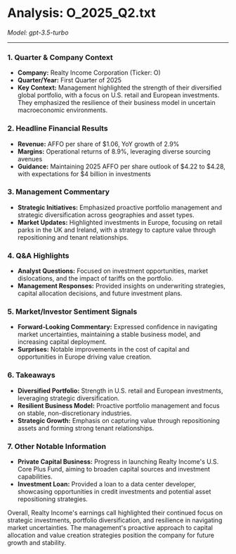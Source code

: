 # Analysis: O_2025_Q2.txt

*Model: gpt-3.5-turbo*

---

### 1. Quarter & Company Context
- **Company:** Realty Income Corporation (Ticker: O)
- **Quarter/Year:** First Quarter of 2025
- **Key Context:** Management highlighted the strength of their diversified global portfolio, with a focus on U.S. retail and European investments. They emphasized the resilience of their business model in uncertain macroeconomic environments.

### 2. Headline Financial Results
- **Revenue:** AFFO per share of $1.06, YoY growth of 2.9%
- **Margins:** Operational returns of 8.9%, leveraging diverse sourcing avenues
- **Guidance:** Maintaining 2025 AFFO per share outlook of $4.22 to $4.28, with expectations for $4 billion in investments

### 3. Management Commentary
- **Strategic Initiatives:** Emphasized proactive portfolio management and strategic diversification across geographies and asset types.
- **Market Updates:** Highlighted investments in Europe, focusing on retail parks in the UK and Ireland, with a strategy to capture value through repositioning and tenant relationships.

### 4. Q&A Highlights
- **Analyst Questions:** Focused on investment opportunities, market dislocations, and the impact of tariffs on the portfolio.
- **Management Responses:** Provided insights on underwriting strategies, capital allocation decisions, and future investment plans.

### 5. Market/Investor Sentiment Signals
- **Forward-Looking Commentary:** Expressed confidence in navigating market uncertainties, maintaining a stable business model, and increasing capital deployment.
- **Surprises:** Notable improvements in the cost of capital and opportunities in Europe driving value creation.

### 6. Takeaways
- **Diversified Portfolio:** Strength in U.S. retail and European investments, leveraging strategic diversification.
- **Resilient Business Model:** Proactive portfolio management and focus on stable, non-discretionary industries.
- **Strategic Growth:** Emphasis on capturing value through repositioning assets and forming strong tenant relationships.

### 7. Other Notable Information
- **Private Capital Business:** Progress in launching Realty Income's U.S. Core Plus Fund, aiming to broaden capital sources and investment capabilities.
- **Investment Loan:** Provided a loan to a data center developer, showcasing opportunities in credit investments and potential asset repositioning strategies.

Overall, Realty Income's earnings call highlighted their continued focus on strategic investments, portfolio diversification, and resilience in navigating market uncertainties. The management's proactive approach to capital allocation and value creation strategies position the company for future growth and stability.